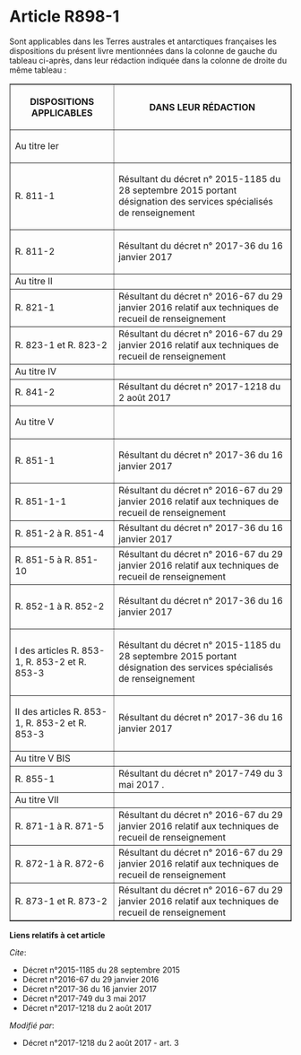 # Article R898-1

Sont applicables dans les Terres australes et antarctiques françaises les dispositions du présent livre mentionnées dans la
colonne de gauche du tableau ci-après, dans leur rédaction indiquée dans la colonne de droite du même tableau :

<table border="1">
  <tbody>
    <tr>
      <th>

DISPOSITIONS APPLICABLES</th>
      <th>

DANS LEUR RÉDACTION</th>
    </tr>
    <tr>
      <td align="left">

Au titre Ier</td>
      <td align="left">
    </td></tr>
    <tr>
      <td align="left">

R. 811-1 </td>
      <td>

Résultant du 
décret n° 2015-1185 du 28 septembre 2015
portant désignation des services spécialisés de renseignement</td>
    </tr>
    <tr>
      <td align="left">

R. 811-2 </td>
      <td>

Résultant du décret n° 2017-36 du 16 janvier 2017
</td>
    </tr>
    <tr>
      <td>Au titre II</td>
      <td>
    </td></tr>
    <tr>
      <td>R. 821-1</td>
      <td>Résultant du 
décret n° 2016-67 du 29 janvier 2016
relatif aux techniques de recueil de renseignement</td>
    </tr>
    <tr>
      <td>R. 823-1 et R. 823-2</td>
      <td>Résultant du 
décret n° 2016-67 du 29 janvier 2016
relatif aux techniques de recueil de renseignement</td>
    </tr>
    <tr>
      <td>Au titre IV</td>
      <td>
    </td></tr>
    <tr>
      <td>R. 841-2</td>
      <td>Résultant du 
décret n° 2017-1218 du 2 août 2017

</td>
    </tr>
    <tr>
      <td align="left">

Au titre V</td>
      <td align="left">
    </td></tr>
    <tr>
      <td align="left">

R. 851-1</td>
      <td>

Résultant du décret n° 2017-36 du 16 janvier 2017
</td>
    </tr>
    <tr>
      <td>R. 851-1-1</td>
      <td>Résultant du 
décret n° 2016-67 du 29 janvier 2016
relatif aux techniques de recueil de renseignement</td>
    </tr>
    <tr>
      <td>R. 851-2 à R. 851-4</td>
      <td>Résultant du décret n° 2017-36 du 16 janvier 2017
</td>
    </tr>
    <tr>
      <td>R. 851-5 à R. 851-10</td>
      <td>Résultant du 
décret n° 2016-67 du 29 janvier 2016
relatif aux techniques de recueil de renseignement</td>
    </tr>
    <tr>
      <td align="left">

R. 852-1 à R. 852-2 </td>
      <td>

Résultant du décret n° 2017-36 du 16 janvier 2017
</td>
    </tr>
    <tr>
      <td align="left">

I des articles R. 853-1, R. 853-2 et R. 853-3</td>
      <td>

Résultant du 
décret n° 2015-1185 du 28 septembre 2015
portant désignation des services spécialisés de renseignement</td>
    </tr>
    <tr>
      <td align="left">

II des articles R. 853-1, R. 853-2 et R. 853-3</td>
      <td>

Résultant du décret n° 2017-36 du 16 janvier 2017
</td>
    </tr>
    <tr>
      <td align="left">Au titre V BIS</td>
      <td>
    </td></tr>
    <tr>
      <td align="left">R. 855-1</td>
      <td>Résultant du 
décret n° 2017-749 du 3 mai 2017
.</td>
    </tr>
    <tr>
      <td>Au titre VII</td>
      <td>
    </td></tr>
    <tr>
      <td>R. 871-1 à R. 871-5</td>
      <td>Résultant du 
décret n° 2016-67 du 29 janvier 2016
relatif aux techniques de recueil de renseignement</td>
    </tr>
    <tr>
      <td>R. 872-1 à R. 872-6</td>
      <td>Résultant du décret n° 2016-67 du 29 janvier 2016 relatif aux techniques de recueil de renseignement</td>
    </tr>
    <tr>
      <td>R. 873-1 et R. 873-2</td>
      <td>Résultant du décret n° 2016-67 du 29 janvier 2016 relatif aux techniques de recueil de renseignement</td>
    </tr>
  </tbody>
</table>

**Liens relatifs à cet article**

_Cite_:

  - Décret n°2015-1185 du 28 septembre 2015
  - Décret n°2016-67 du 29 janvier 2016
  - Décret n°2017-36 du 16 janvier 2017
  - Décret n°2017-749 du 3 mai 2017
  - Décret n°2017-1218 du 2 août 2017

_Modifié par_:

  - Décret n°2017-1218 du 2 août 2017 - art. 3
